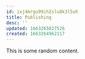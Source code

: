 ```yaml
---
id: ixj4mrgu99ih2slu8k3l5uh
title: Publishing
desc: ''
updated: 1663265027526
created: 1663264962117
---
```


This is some random content.